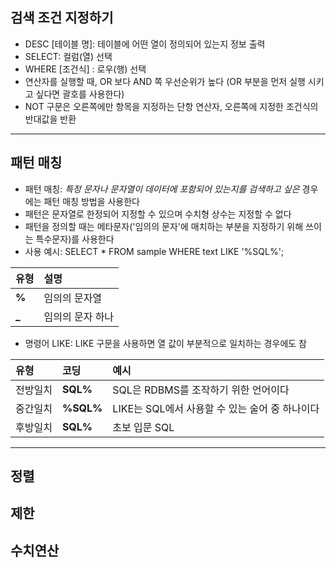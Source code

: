 ## 검색 조건 지정하기
- DESC [테이블 명]: 테이블에 어떤 열이 정의되어 있는지 정보 출력
- SELECT: 컬럼(열) 선택
- WHERE [조건식] : 로우(행) 선택
- 연산자를 실행할 때, OR 보다 AND 쪽 우선순위가 높다 (OR 부분을 먼저 실행 시키고 싶다면 괄호를 사용한다)
- NOT 구문은 오른쪽에만 항목을 지정하는 단항 연산자, 오른쪽에 지정한 조건식의 반대값을 반환
---
## 패턴 매칭
- 패턴 매칭: *특정 문자나 문자열이 데이터에 포함되어 있는지를 검색하고 싶은* 경우에는 패턴 매칭 방법을 사용한다
- 패턴은 문자열로 한정되어 지정할 수 있으며 수치형 상수는 지정할 수 없다
- 패턴을 정의할 때는 메타문자('임의의 문자'에 매치하는 부분을 지정하기 위해 쓰이는 특수문자)를 사용한다
- 사용 예시: SELECT * FROM sample WHERE text LIKE '%SQL%';

|**유형**|**설명**|
|:--------|:--------|
|**%**| 임의의 문자열 |
|**_**| 임의의 문자 하나 |

- 명령어 LIKE: LIKE 구문을 사용하면 열 값이 부분적으로 일치하는 경우에도 참

|  **유형** |  **코딩** |  **예시** |
|:--------|:--------|:--------|
| 전방일치 |**SQL%** | SQL은 RDBMS를 조작하기 위한 언어이다 |
| 중간일치 |**%SQL%**| LIKE는 SQL에서 사용할 수 있는 술어 중 하나이다 |
| 후방일치 |**SQL%**| 초보 입문 SQL |

---
## 정렬

## 제한

## 수치연산
